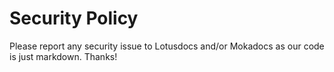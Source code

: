 # Security Policy

Please report any security issue to Lotusdocs and/or Mokadocs as our code is just markdown. Thanks!
